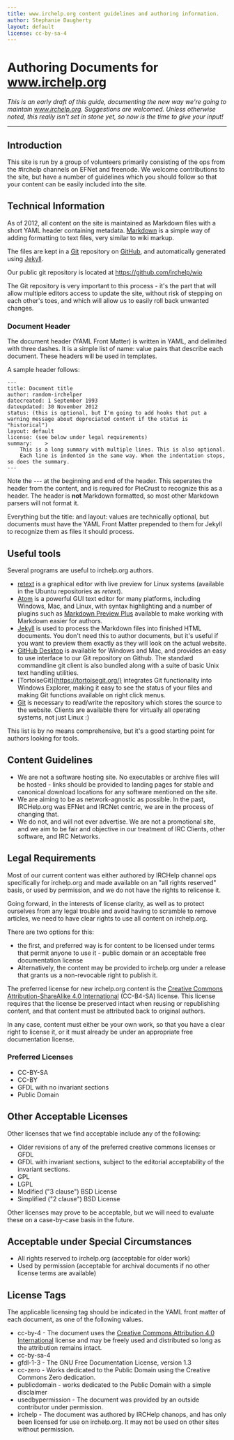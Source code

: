 ```yaml
---
title: www.irchelp.org content guidelines and authoring information.
author: Stephanie Daugherty
layout: default
license: cc-by-sa-4
---
```


# Authoring Documents for www.irchelp.org
*This is an early draft of this guide, documenting the new way we're going to maintain www.irchelp.org. Suggestions are welcomed. Unless otherwise noted, this really isn't set in stone yet, so now is the time to give your input!*
* * *

## Introduction

This site is run by a group of volunteers primarily consisting of the ops from the #irchelp channels on EFNet and freenode. We welcome contributions to the site, but have a number of guidelines which you should
follow so that your content can be easily included into the site.


## Technical Information

As of 2012, all content on the site is maintained as Markdown files with a short YAML header containing metadata. [Markdown](en.wikipedia.org/wiki/Markdown) is a simple way of adding formatting to text files, very similar to wiki markup.

   The files are kept in a [Git](http://git-scm.org) repository on [GitHub](https://www.github.com), and automatically generated using [Jekyll](https://jekyllrb.com/).

Our public git repository is located at https://github.com/irchelp/wio

The Git repository is very important to this process - it's the part that will allow multiple editors access to update the site, without risk of stepping on each other's toes, and which will allow us to easily roll back unwanted changes.

### Document Header
The document header (YAML Front Matter) is written in YAML, and delimited with three dashes. It is a simple list of name: value pairs that describe each document. These headers will be used in templates.

A sample header follows:

	---
	title: Document title
	author: random-irchelper
	datecreated: 1 September 1993
	dateupdated: 30 November 2012
	status: (this is optional, but I'm going to add hooks that put a warning message about depreciated content if the status is "historical")
	layout: default
	license: (see below under legal requirements)
	summary:	>
		This is a long summary with multiple lines. This is also optional.
		Each line is indented in the same way. When the indentation stops, so does the summary.
	---

Note the --- at the beginning and end of the header. This seperates the header from the content, and is required for PieCrust to recognize this as a header. The header is **not** Markdown formatted, so most other Markdown parsers will not format it.

Everything but the title: and layout: values are technically optional, but documents must have the YAML Front Matter prepended to them for Jekyll to recognize them as files it should process.

## Useful tools

Several programs are useful to irchelp.org authors.

  * [retext](http://sourceforge.net/p/retext/home/ReText/) is a graphical editor with live preview for Linux systems (available in the Ubuntu repositories as *retext*).
  * [Atom](https://atom.io/) is a powerful GUI text editor for many platforms, including Windows, Mac, and Linux, with syntax highlighting and a number of plugins such as [Markdown Preview Plus](https://atom.io/packages/markdown-preview-plus) available to make working with Markdown easier for authors.
  * [Jekyll](https://jekyllrb.com) is used to process the Markdown files into finished HTML documents. You don't need this to author documents, but it's useful if you want to preview them exactly as they will look on the actual website.
  * [GitHub Desktop](https://desktop.github.com) is available for Windows and Mac, and provides an easy to use interface to our Git repository on Github. The standard commandline git client is also bundled along with a suite of basic Unix text handling utilities.
  * [TortoiseGit]{https://tortoisegit.org/} integrates Git functionality into Windows Explorer, making it easy to see the status of your files and making Git functions available on right click menus.
  * [Git](http://git-scm.com/) is necessary to read/write the repository which stores the source to the website. Clients are available there for virtually all operating systems, not just Linux :)

This list is by no means comprehensive, but it's a good starting point for authors looking for tools.


## Content Guidelines
  * We are not a software hosting site. No executables or archive files will be hosted - links should be provided to landing pages for stable and canonical download locations for any software mentioned on the site.
  * We are aiming to be as network-agnostic as possible. In the past, IRCHelp.org was EFNet and IRCNet centric, we are in the process of changing that.
  * We do not, and will not ever advertise. We are not a promotional site, and we aim to be fair and objective in our treatment of IRC Clients, other software, and IRC Networks.

## Legal Requirements

Most of our current content was either authored by IRCHelp channel ops specifically for irchelp.org and made available on an "all rights reserved" basis, or used by permission, and we do not have the rights to relicense it.

Going forward, in the interests of license clarity, as well as to protect ourselves from any legal trouble and avoid having to scramble to remove articles, we need to have clear rights to use all content on irchelp.org.

There are two options for this:
 - the first, and preferred way is for content to be licensed under terms that permit anyone to use it - public domain or an acceptable free documentation license
 - Alternatively, the content may be provided to irchelp.org under a release that grants us a non-revocable right to publish it.

The preferred license for new irchelp.org content is the [Creative Commons
Attribution-ShareAlike 4.0 International](https://creativecommons.org/licenses/by-sa/4.0/)
(CC-B4-SA) license. This license requires that the license be preserved intact
when reusing or republishing content, and that content must be attributed back
to original authors.

In any case, content must either be your own work, so that you have a clear right to license it, or it must already be under an appropriate free documentation license.

### Preferred Licenses
  * CC-BY-SA
  * CC-BY
  * GFDL with no invariant sections
  * Public Domain

## Other Acceptable Licenses

Other licenses that we find acceptable include any of the following:
   * Older revisions of any of the preferred creative commons licenses or GFDL
   * GFDL with invariant sections, subject to the editorial acceptability of the invariant sections.
   * GPL
   * LGPL
   * Modified ("3 clause") BSD License
   * Simplified ("2 clause") BSD License

Other licenses may prove to be acceptable, but we will need to evaluate these on a case-by-case basis in the future.

## Acceptable under Special Circumstances
  * All rights reserved to irchelp.org (acceptable for older work)
  * Used by permission (acceptable for archival documents if no other license terms are available)

## License Tags
The applicable licensing tag should be indicated in the YAML front matter of each document, as one of the following values.

* cc-by-4 - The document uses the [Creative Commons Attribution 4.0 International](http://creativecommons.org/licenses/by/4.0/) license and may be freely used and distributed so long as the attribution remains intact.
* cc-by-sa-4
* gfdl-1-3 - The GNU Free Documentation License, version 1.3
* cc-zero - Works dedicated to the Public Domain using the Creative Commons Zero dedication.
* publicdomain - works dedicated to the Public Domain with a simple disclaimer
* usedbypermission - The document was provided by an outside contributor under permission.
* irchelp - The document was authored by IRCHelp chanops, and has only been licensed for use on irchelp.org. It may not be used on other sites without permission.
